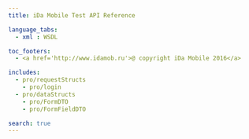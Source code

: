 ```yaml
---
title: iDa Mobile Test API Reference

language_tabs:
  - xml : WSDL

toc_footers:
  - <a href='http://www.idamob.ru'>@ copyright iDa Mobile 2016</a>

includes:
  - pro/requestStructs
    - pro/login
  - pro/dataStructs
    - pro/FormDTO
    - pro/FormFieldDTO

search: true
---
```

